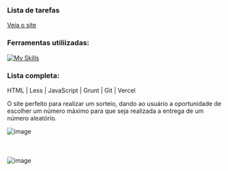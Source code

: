 ### Lista de tarefas
[Veja o site](https://sorteador-mu-one.vercel.app/)

### Ferramentas utiliizadas:
[![My Skills](https://skillicons.dev/icons?i=html,less,js,grunt,git,vercel)](https://skillicons.dev)

### Lista completa:
HTML | Less | JavaScript | Grunt | Git | Vercel

O site perfeito para realizar um sorteio, dando ao usuário a oportunidade de escolher um número máximo para que seja realizada a entrega de um número aleatório.

![image](https://github.com/user-attachments/assets/236343e8-eada-497b-a43e-c1133205ccdb)
<br/>
<br/>
<br/>
<br/>
![image](https://github.com/user-attachments/assets/f6fee759-d2db-4b65-b4fc-67c780689876)
